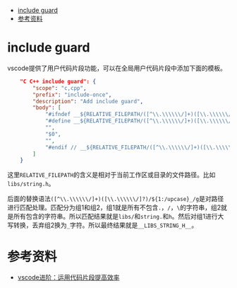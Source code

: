 - [include guard](#include-guard)
- [参考资料](#参考资料)

# include guard

vscode提供了用户代码片段功能，可以在全局用户代码片段中添加下面的模板。

```json
	"C C++ include guard": {
		"scope": "c,cpp",
		"prefix": "include-once",
		"description": "Add include guard",
		"body": [
			"#ifndef __${RELATIVE_FILEPATH/([^\\.\\\\\\/]+)([\\.\\\\\\/]?)/${1:/upcase}_/g}_",
			"#define __${RELATIVE_FILEPATH/([^\\.\\\\\\/]+)([\\.\\\\\\/]?)/${1:/upcase}_/g}_",
			"",
			"$0",
			"",
			"#endif // __${RELATIVE_FILEPATH/([^\\.\\\\\\/]+)([\\.\\\\\\/]?)/${1:/upcase}_/g}_"
		]
	}
``` 

这里`RELATIVE_FILEPATH`的含义是相对于当前工作区或目录的文件路径。比如`libs/string.h`。

后面的替换语法`([^\\.\\\\\\/]+)([\\.\\\\\\/]?)/${1:/upcase}_/g`是对路径进行匹配处理。匹配分为组1和组2，组1就是所有不包含`.`，`/`，`\`的字符串，组2就是所有包含的字符串。所以匹配结果就是`libs/`和`string.`和`h`。然后对组1进行大写转换，丢弃组2换为`_`字符。所以最终结果就是`__LIBS_STRING_H__`。

# 参考资料

- [vscode进阶：运用代码片段提高效率](https://zhuanlan.zhihu.com/p/357377511)
